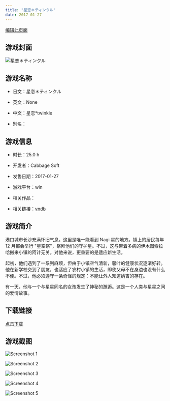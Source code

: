 ```yaml
---
title: "星恋＊ティンクル"
date: 2017-01-27
---
```

[编辑此页面](https://github.com/ACG-3/ADV3-source/blob/main/source/_posts/%E6%98%9F%E6%81%8B%EF%BC%8A%E3%83%86%E3%82%A3%E3%83%B3%E3%82%AF%E3%83%AB.md)

## 游戏封面

![星恋＊ティンクル](https%3A//pan.timero.xyz/onedrive/img_lib_001/%E6%98%9F%E6%81%8B%EF%BC%8A%E3%83%86%E3%82%A3%E3%83%B3%E3%82%AF%E3%83%AB_cover.avif)


## 游戏名称

- 日文：星恋＊ティンクル
- 英文：None
- 中文：星恋*twinkle

- 别名：


## 游戏信息

- 时长：25.0 h
- 开发者：Cabbage Soft
- 发售日期：2017-01-27
- 游戏平台：win
- 相关作品：

- 相关链接：[vndb](https://vndb.org/v19595)


## 游戏简介

港口城市长沙充满怀旧气息。这里是唯一能看到 Nagi 星的地方。镇上的居民每年 12 月都会举行 "星空祭"，祭拜他们的守护星。不过，这与带着多病的伊木图索拉哈搬来小镇的阿计无关。对他来说，更重要的是适应新生活。

起初，他们遇到了一系列麻烦，但由于小镇空气清新，馨叶的健康状况逐渐好转。他在新学校交到了朋友，也适应了农村小镇的生活，即使父母不在身边也没有什么不便。不过，他必须遵守一条奇怪的规定：不能让外人知道纳吉的存在。

有一天，他与一个与星星同名的女孩发生了神秘的邂逅。这是一个人类与星星之间的爱情故事。




## 下载链接

[点击下载](https://pan.timero.xyz/onedrive/adv_lib_001/%E6%98%9F%E6%81%8B%EF%BC%8A%E3%83%86%E3%82%A3%E3%83%B3%E3%82%AF%E3%83%AB)


## 游戏截图


![Screenshot 1](https%3A//pan.timero.xyz/onedrive/img_lib_001/%E6%98%9F%E6%81%8B%EF%BC%8A%E3%83%86%E3%82%A3%E3%83%B3%E3%82%AF%E3%83%AB_Screenshot_1.avif)

![Screenshot 2](https%3A//pan.timero.xyz/onedrive/img_lib_001/%E6%98%9F%E6%81%8B%EF%BC%8A%E3%83%86%E3%82%A3%E3%83%B3%E3%82%AF%E3%83%AB_Screenshot_2.avif)

![Screenshot 3](https%3A//pan.timero.xyz/onedrive/img_lib_001/%E6%98%9F%E6%81%8B%EF%BC%8A%E3%83%86%E3%82%A3%E3%83%B3%E3%82%AF%E3%83%AB_Screenshot_3.avif)

![Screenshot 4](https%3A//pan.timero.xyz/onedrive/img_lib_001/%E6%98%9F%E6%81%8B%EF%BC%8A%E3%83%86%E3%82%A3%E3%83%B3%E3%82%AF%E3%83%AB_Screenshot_4.avif)

![Screenshot 5](https%3A//pan.timero.xyz/onedrive/img_lib_001/%E6%98%9F%E6%81%8B%EF%BC%8A%E3%83%86%E3%82%A3%E3%83%B3%E3%82%AF%E3%83%AB_Screenshot_5.avif)

